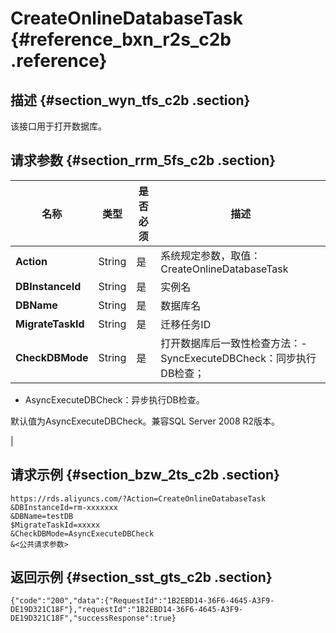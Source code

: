 # CreateOnlineDatabaseTask {#reference_bxn_r2s_c2b .reference}

## 描述 {#section_wyn_tfs_c2b .section}

该接口用于打开数据库。

## 请求参数 {#section_rrm_5fs_c2b .section}

|名称|类型|是否必须|描述|
|--|--|----|--|
|**Action**|String|是|系统规定参数，取值：CreateOnlineDatabaseTask|
|**DBInstanceId**|String|是|实例名|
|**DBName**|String|是|数据库名|
|**MigrateTaskId**|String|是|迁移任务ID|
|**CheckDBMode**|String|是|打开数据库后一致性检查方法：-   SyncExecuteDBCheck：同步执行DB检查；
-   AsyncExecuteDBCheck：异步执行DB检查。

默认值为AsyncExecuteDBCheck。兼容SQL Server 2008 R2版本。

 |

## 请求示例 {#section_bzw_2ts_c2b .section}

```
https://rds.aliyuncs.com/?Action=CreateOnlineDatabaseTask
&DBInstanceId=rm-xxxxxxx
&DBName=testDB
$MigrateTaskId=xxxxx
&CheckDBMode=AsyncExecuteDBCheck
&<公共请求参数>
```

## 返回示例 {#section_sst_gts_c2b .section}

```
{"code":"200","data":{"RequestId":"1B2EBD14-36F6-4645-A3F9-DE19D321C18F"},"requestId":"1B2EBD14-36F6-4645-A3F9-DE19D321C18F","successResponse":true}
```

